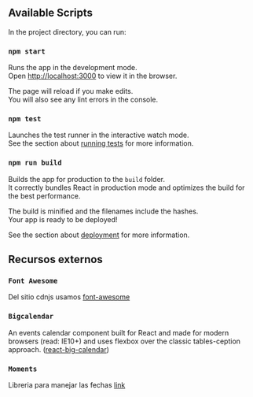
## Available Scripts

In the project directory, you can run:

### `npm start`

Runs the app in the development mode.<br />
Open [http://localhost:3000](http://localhost:3000) to view it in the browser.

The page will reload if you make edits.<br />
You will also see any lint errors in the console.

### `npm test`

Launches the test runner in the interactive watch mode.<br />
See the section about [running tests](https://facebook.github.io/create-react-app/docs/running-tests) for more information.

### `npm run build`

Builds the app for production to the `build` folder.<br />
It correctly bundles React in production mode and optimizes the build for the best performance.

The build is minified and the filenames include the hashes.<br />
Your app is ready to be deployed!

See the section about [deployment](https://facebook.github.io/create-react-app/docs/deployment) for more information.



## Recursos externos 

### `Font Awesome`

Del sitio cdnjs usamos [font-awesome](https://cdnjs.com/libraries/font-awesome)

### `Bigcalendar`

An events calendar component built for React and made for modern browsers (read: IE10+) and uses flexbox over the classic tables-ception approach. ([react-big-calendar](https://www.npmjs.com/package/react-big-calendar)) 

### `Moments`

Libreria para manejar las fechas
[link](https://momentjs.com/)
